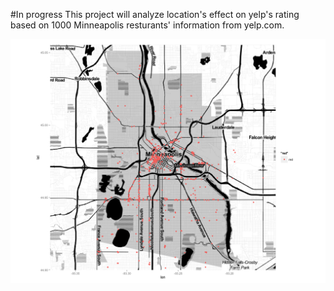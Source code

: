 #In progress
This project will analyze location's effect on yelp's rating based on 1000 Minneapolis resturants' information from yelp.com.

![Alt text](https://github.com/ruiqiliu219/YelpAnalysis/blob/master/img/Rplot.png)
